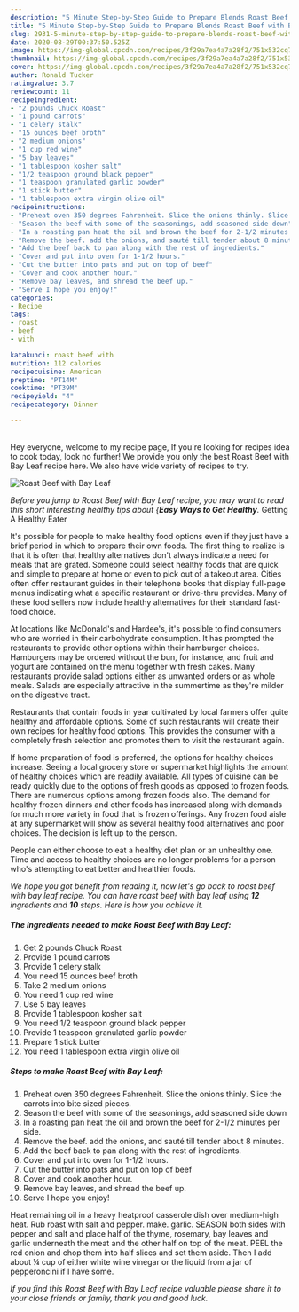 ```yaml
---
description: "5 Minute Step-by-Step Guide to Prepare Blends Roast Beef with Bay Leaf"
title: "5 Minute Step-by-Step Guide to Prepare Blends Roast Beef with Bay Leaf"
slug: 2931-5-minute-step-by-step-guide-to-prepare-blends-roast-beef-with-bay-leaf
date: 2020-08-29T00:37:50.525Z
image: https://img-global.cpcdn.com/recipes/3f29a7ea4a7a28f2/751x532cq70/roast-beef-with-bay-leaf-recipe-main-photo.jpg
thumbnail: https://img-global.cpcdn.com/recipes/3f29a7ea4a7a28f2/751x532cq70/roast-beef-with-bay-leaf-recipe-main-photo.jpg
cover: https://img-global.cpcdn.com/recipes/3f29a7ea4a7a28f2/751x532cq70/roast-beef-with-bay-leaf-recipe-main-photo.jpg
author: Ronald Tucker
ratingvalue: 3.7
reviewcount: 11
recipeingredient:
- "2 pounds Chuck Roast"
- "1 pound carrots"
- "1 celery stalk"
- "15 ounces beef broth"
- "2 medium onions"
- "1 cup red wine"
- "5 bay leaves"
- "1 tablespoon kosher salt"
- "1/2 teaspoon ground black pepper"
- "1 teaspoon granulated garlic powder"
- "1 stick butter"
- "1 tablespoon extra virgin olive oil"
recipeinstructions:
- "Preheat oven 350 degrees Fahrenheit. Slice the onions thinly. Slice the carrots into bite sized pieces."
- "Season the beef with some of the seasonings, add seasoned side down"
- "In a roasting pan heat the oil and brown the beef for 2-1/2 minutes per side."
- "Remove the beef. add the onions, and sauté till tender about 8 minutes."
- "Add the beef back to pan along with the rest of ingredients."
- "Cover and put into oven for 1-1/2 hours."
- "Cut the butter into pats and put on top of beef"
- "Cover and cook another hour."
- "Remove bay leaves, and shread the beef up."
- "Serve I hope you enjoy!"
categories:
- Recipe
tags:
- roast
- beef
- with

katakunci: roast beef with 
nutrition: 112 calories
recipecuisine: American
preptime: "PT14M"
cooktime: "PT39M"
recipeyield: "4"
recipecategory: Dinner

---
```

<br>
Hey everyone, welcome to my recipe page, If you're looking for recipes idea to cook today, look no further! We provide you only the best Roast Beef with Bay Leaf recipe here. We also have wide variety of recipes to try.
<br>


![Roast Beef with Bay Leaf](https://img-global.cpcdn.com/recipes/3f29a7ea4a7a28f2/751x532cq70/roast-beef-with-bay-leaf-recipe-main-photo.jpg)

<i>Before you jump to Roast Beef with Bay Leaf recipe, you may want to read this short interesting healthy tips about {<strong>Easy Ways to Get Healthy</strong>.</i>
Getting A Healthy Eater

It's possible for people to make healthy food options even if they just have a brief period in which to prepare their own foods. The first thing to realize is that it is often that healthy alternatives don't always indicate a need for meals that are grated. Someone could select healthy foods that are quick and simple to prepare at home or even to pick out of a takeout area. Cities often offer restaurant guides in their telephone books that display full-page menus indicating what a specific restaurant or drive-thru provides. Many of these food sellers now include healthy alternatives for their standard fast-food choice.

At locations like McDonald's and Hardee's, it's possible to find consumers who are worried in their carbohydrate consumption.  It has prompted the restaurants to provide other options within their hamburger choices. Hamburgers may be ordered without the bun, for instance, and fruit and yogurt are contained on the menu together with fresh cakes. Many restaurants provide salad options either as unwanted orders or as whole meals.  Salads are especially attractive in the summertime as they're milder on the digestive tract.

Restaurants that contain foods in year cultivated by local farmers offer quite healthy and affordable options. Some of such restaurants will create their own recipes for healthy food options.  This provides the consumer with a completely fresh selection and promotes them to visit the restaurant again.

If home preparation of food is preferred, the options for healthy choices increase. Seeing a local grocery store or supermarket highlights the amount of healthy choices which are readily available.  All types of cuisine can be ready quickly due to the options of fresh goods as opposed to frozen foods. There are numerous options among frozen foods also. The demand for healthy frozen dinners and other foods has increased along with demands for much more variety in food that is frozen offerings. Any frozen food aisle at any supermarket will show as several healthy food alternatives and poor choices. The decision is left up to the person.

People can either choose to eat a healthy diet plan or an unhealthy one. Time and access to healthy choices are no longer problems for a person who's attempting to eat better and healthier foods.


<i>We hope you got benefit from reading it, now let's go back to roast beef with bay leaf recipe. You can have roast beef with bay leaf using <strong>12</strong> ingredients and <strong>10</strong> steps. Here is how you achieve it.
</i>

##### The ingredients needed to make Roast Beef with Bay Leaf:

1. Get 2 pounds Chuck Roast
1. Provide 1 pound carrots
1. Provide 1 celery stalk
1. You need 15 ounces beef broth
1. Take 2 medium onions
1. You need 1 cup red wine
1. Use 5 bay leaves
1. Provide 1 tablespoon kosher salt
1. You need 1/2 teaspoon ground black pepper
1. Provide 1 teaspoon granulated garlic powder
1. Prepare 1 stick butter
1. You need 1 tablespoon extra virgin olive oil


##### Steps to make Roast Beef with Bay Leaf:

1. Preheat oven 350 degrees Fahrenheit. Slice the onions thinly. Slice the carrots into bite sized pieces.
1. Season the beef with some of the seasonings, add seasoned side down
1. In a roasting pan heat the oil and brown the beef for 2-1/2 minutes per side.
1. Remove the beef. add the onions, and sauté till tender about 8 minutes.
1. Add the beef back to pan along with the rest of ingredients.
1. Cover and put into oven for 1-1/2 hours.
1. Cut the butter into pats and put on top of beef
1. Cover and cook another hour.
1. Remove bay leaves, and shread the beef up.
1. Serve I hope you enjoy!


Heat remaining oil in a heavy heatproof casserole dish over medium-high heat. Rub roast with salt and pepper. make. garlic. SEASON both sides with pepper and salt and place half of the thyme, rosemary, bay leaves and garlic underneath the meat and the other half on top of the meat. PEEL the red onion and chop them into half slices and set them aside. Then I add about ¼ cup of either white wine vinegar or the liquid from a jar of pepperoncini if I have some. 

<i>If you find this Roast Beef with Bay Leaf recipe valuable please share it to your close friends or family, thank you and good luck.</i>
